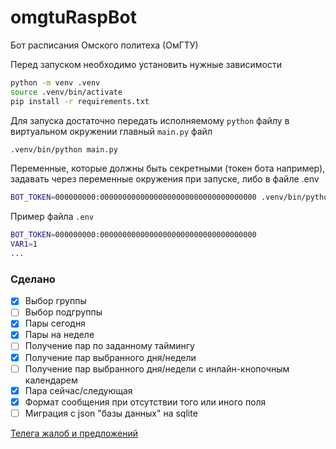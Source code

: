 # omgtuRaspBot
Бот расписания Омского политеха (ОмГТУ)

Перед запуском необходимо установить нужные зависимости
```bash
python -m venv .venv
source .venv/bin/activate
pip install -r requirements.txt
```

Для запуска достаточно передать исполняемому `python` файлу в виртуальном окружении главный `main.py` файл
```bash
.venv/bin/python main.py
```

Переменные, которые должны быть секретными (токен бота например), задавать через переменные окружения при запуске, либо в файле .env
```bash
BOT_TOKEN=000000000:00000000000000000000000000000000000 .venv/bin/python main.py
```
Пример файла `.env`
```bash
BOT_TOKEN=000000000:00000000000000000000000000000000000
VAR1=1
...
```

### Сделано
- [x] Выбор группы
- [ ] Выбор подгруппы
- [x] Пары сегодня
- [x] Пары на неделе
- [ ] Получение пар по заданному таймингу
- [x] Получение пар выбранного дня/недели
- [ ] Получение пар выбранного дня/недели с инлайн-кнопочным календарем
- [x] Пара сейчас/следующая
- [x] Формат сообщения при отсутствии того или иного поля
- [ ] Миграция с json "базы данных" на sqlite

[Телега жалоб и предложений](https://t.me/bzglve "@bzglve")
